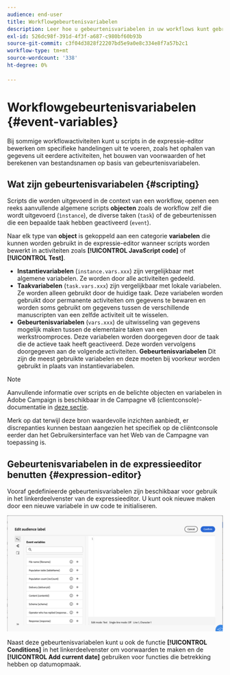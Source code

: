 ```yaml
---
audience: end-user
title: Workflowgebeurtenisvariabelen
description: Leer hoe u gebeurtenisvariabelen in uw workflows kunt gebruiken.
exl-id: 526dc98f-391d-4f3f-a687-c980bf60b93b
source-git-commit: c3f04d3828f22207bd5e9a0e8c334e8f7a57b2c1
workflow-type: tm+mt
source-wordcount: '338'
ht-degree: 0%

---
```


# Workflowgebeurtenisvariabelen {#event-variables}

Bij sommige workflowactiviteiten kunt u scripts in de expressie-editor bewerken om specifieke handelingen uit te voeren, zoals het ophalen van gegevens uit eerdere activiteiten, het bouwen van voorwaarden of het berekenen van bestandsnamen op basis van gebeurtenisvariabelen.

## Wat zijn gebeurtenisvariabelen {#scripting}

Scripts die worden uitgevoerd in de context van een workflow, openen een reeks aanvullende algemene scripts **objecten** zoals de workflow zelf die wordt uitgevoerd (`ìnstance`), de diverse taken (`task`) of de gebeurtenissen die een bepaalde taak hebben geactiveerd (`event`).

Naar elk type van **object** is gekoppeld aan een categorie **variabelen** die kunnen worden gebruikt in de expressie-editor wanneer scripts worden bewerkt in activiteiten zoals **[!UICONTROL JavaScript code]** of **[!UICONTROL Test]**.

* **Instantievariabelen** (`instance.vars.xxx`) zijn vergelijkbaar met algemene variabelen. Ze worden door alle activiteiten gedeeld.
* **Taakvariabelen** (`task.vars.xxx`) zijn vergelijkbaar met lokale variabelen. Ze worden alleen gebruikt door de huidige taak. Deze variabelen worden gebruikt door permanente activiteiten om gegevens te bewaren en worden soms gebruikt om gegevens tussen de verschillende manuscripten van een zelfde activiteit uit te wisselen.
* **Gebeurtenisvariabelen** (`vars.xxx`) de uitwisseling van gegevens mogelijk maken tussen de elementaire taken van een werkstroomproces. Deze variabelen worden doorgegeven door de taak die de actieve taak heeft geactiveerd. Deze worden vervolgens doorgegeven aan de volgende activiteiten. **Gebeurtenisvariabelen** Dit zijn de meest gebruikte variabelen en deze moeten bij voorkeur worden gebruikt in plaats van instantievariabelen.

>[!NOTE]
>
>Aanvullende informatie over scripts en de belichte objecten en variabelen in Adobe Campaign is beschikbaar in de Campagne v8 (clientconsole)-documentatie in [deze sectie](https://experienceleague.adobe.com/en/docs/campaign/automation/workflows/advanced-management/javascript-scripts-and-templates).
>
>Merk op dat terwijl deze bron waardevolle inzichten aanbiedt, er discrepanties kunnen bestaan aangezien het specifiek op de cliëntconsole eerder dan het Gebruikersinterface van het Web van de Campagne van toepassing is.

## Gebeurtenisvariabelen in de expressieeditor benutten {#expression-editor}

Vooraf gedefinieerde gebeurtenisvariabelen zijn beschikbaar voor gebruik in het linkerdeelvenster van de expressieeditor. U kunt ook nieuwe maken door een nieuwe variabele in uw code te initialiseren.

![](assets/event-variables.png)

Naast deze gebeurtenisvariabelen kunt u ook de functie **[!UICONTROL Conditions]** in het linkerdeelvenster om voorwaarden te maken en de **[!UICONTROL Add current date]** gebruiken voor functies die betrekking hebben op datumopmaak.
